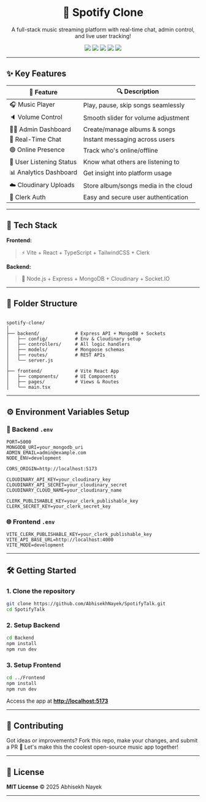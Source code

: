 <h1 align="center">🎵 Spotify Clone</h1>
<p align="center">
  A full-stack music streaming platform with real-time chat, admin control, and live user tracking!
</p>

<p align="center">
  <img src="https://img.shields.io/badge/Frontend-Vite-blue?style=flat-square&logo=vite" />
  <img src="https://img.shields.io/badge/Backend-Express.js-green?style=flat-square&logo=express" />
  <img src="https://img.shields.io/badge/Database-MongoDB-brightgreen?style=flat-square&logo=mongodb" />
  <img src="https://img.shields.io/badge/Auth-Clerk-orange?style=flat-square&logo=clerk" />
  <img src="https://img.shields.io/badge/Cloudinary-Media Hosting-blueviolet?style=flat-square&logo=cloudinary" />
</p>

---

## ✨ Key Features

| 🌟 Feature | 🔍 Description |
|-----------|----------------|
| 🎧 Music Player | Play, pause, skip songs seamlessly |
| 🔈 Volume Control | Smooth slider for volume adjustment |
| 👨‍💼 Admin Dashboard | Create/manage albums & songs |
| 💬 Real-Time Chat | Instant messaging across users |
| 🟢 Online Presence | Track who's online/offline |
| 👀 User Listening Status | Know what others are listening to |
| 📊 Analytics Dashboard | Get insight into platform usage |
| ☁️ Cloudinary Uploads | Store album/songs media in the cloud |
| 🔐 Clerk Auth | Easy and secure user authentication |

---

## 🧰 Tech Stack

**Frontend:**  
> ⚡ Vite + React + TypeScript + TailwindCSS + Clerk

**Backend:**  
> 🚀 Node.js + Express + MongoDB + Cloudinary + Socket.IO

---

## 📁 Folder Structure

```

spotify-clone/
│
├── backend/             # Express API + MongoDB + Sockets
│   ├── config/          # Env & Cloudinary setup
│   ├── controllers/     # All logic handlers
│   ├── models/          # Mongoose schemas
│   ├── routes/          # REST APIs
│   └── server.js
│
├── frontend/            # Vite React App
│   ├── components/      # UI Components
│   ├── pages/           # Views & Routes
│   └── main.tsx

````

---

## ⚙️ Environment Variables Setup

### 🔐 Backend `.env`

```env
PORT=5000
MONGODB_URI=your_mongodb_uri
ADMIN_EMAIL=admin@example.com
NODE_ENV=development

CORS_ORIGIN=http://localhost:5173

CLOUDINARY_API_KEY=your_cloudinary_key
CLOUDINARY_API_SECRET=your_cloudinary_secret
CLOUDINARY_CLOUD_NAME=your_cloudinary_name

CLERK_PUBLISHABLE_KEY=your_clerk_publishable_key
CLERK_SECRET_KEY=your_clerk_secret_key
````

### 🌐 Frontend `.env`

```env
VITE_CLERK_PUBLISHABLE_KEY=your_clerk_publishable_key
VITE_API_BASE_URL=http://localhost:4000
VITE_MODE=development
```

---

## 🛠️ Getting Started

### 1. Clone the repository

```bash
git clone https://github.com/AbhisekhNayek/SpotifyTalk.git
cd SpotifyTalk
```

### 2. Setup Backend

```bash
cd Backend
npm install
npm run dev
```

### 3. Setup Frontend

```bash
cd ../Frontend
npm install
npm run dev
```

Access the app at **[http://localhost:5173](http://localhost:5173)**

---



## 🤝 Contributing

Got ideas or improvements? Fork this repo, make your changes, and submit a PR 🙌
Let's make this the coolest open-source music app together!

---

## 📜 License

**MIT License** © 2025 Abhisekh Nayek

---



